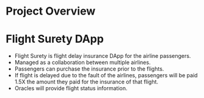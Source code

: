 
# Project Overview
# Flight Surety DApp
- Flight Surety is flight delay insurance DApp for the airline passengers.
- Managed as a collaboration between multiple airlines.
- Passengers can purchase the insurance prior to the flights.
- If flight is delayed due to the fault of the airlines, passengers will be paid 1.5X the amount they paid for the insurance of that flight.
- Oracles will provide flight status information.
